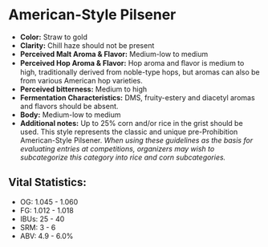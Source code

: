 # American-Style Pilsener

- **Color:** Straw to gold
- **Clarity:** Chill haze should not be present
- **Perceived Malt Aroma & Flavor:** Medium-low to medium
- **Perceived Hop Aroma & Flavor:** Hop aroma and ﬂavor is medium to high, traditionally derived from noble-type hops, but aromas can also be from various American hop varieties.
- **Perceived bitterness:** Medium to high
- **Fermentation Characteristics:** DMS, fruity-estery and diacetyl aromas and flavors should be absent.
- **Body:** Medium-low to medium
- **Additional notes:** Up to 25% corn and/or rice in the grist should be used. This style represents the classic and unique pre-Prohibition American-Style Pilsener. _When using these guidelines as the basis for evaluating entries at competitions, organizers may wish to subcategorize this category into rice and corn subcategories._

## Vital Statistics:

- OG: 1.045 - 1.060
- FG: 1.012 - 1.018
- IBUs: 25 - 40
- SRM: 3 - 6
- ABV: 4.9 - 6.0%
